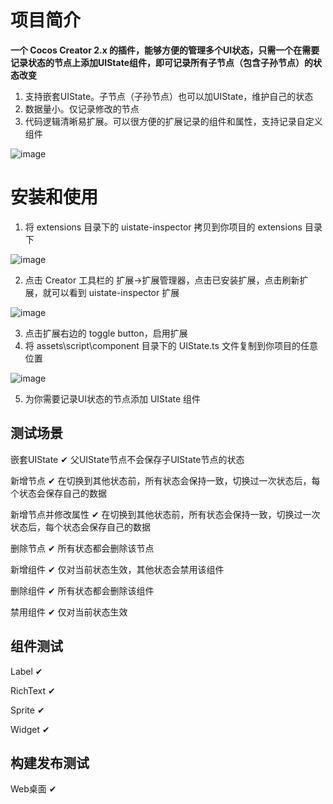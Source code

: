 # 项目简介

<b>一个 Cocos Creator 2.x 的插件，能够方便的管理多个UI状态，只需一个在需要记录状态的节点上添加UIState组件，即可记录所有子节点（包含子孙节点）的状态改变</b>

1. 支持嵌套UIState。子节点（子孙节点）也可以加UIState，维护自己的状态
2. 数据量小。仅记录修改的节点
3. 代码逻辑清晰易扩展。可以很方便的扩展记录的组件和属性，支持记录自定义组件

![image](https://github.com/cheney2013/ImageRepo/blob/main/2023-06-02-11-25-41.gif)

# 安装和使用

1. 将 extensions 目录下的 uistate-inspector 拷贝到你项目的 extensions 目录下

![image](https://github.com/cheney2013/ImageRepo/blob/main/Snipaste_2023-06-02_12-08-08.png)

2. 点击 Creator 工具栏的 扩展->扩展管理器，点击已安装扩展，点击刷新扩展，就可以看到 uistate-inspector 扩展

![image](https://github.com/cheney2013/ImageRepo/blob/main/Snipaste_2023-06-02_12-09-33.png)

3. 点击扩展右边的 toggle button，启用扩展
4. 将 assets\script\component 目录下的 UIState.ts 文件复制到你项目的任意位置

![image](https://github.com/cheney2013/ImageRepo/blob/main/Snipaste_2023-06-02_12-10-06.png)

5. 为你需要记录UI状态的节点添加 UIState 组件

## 测试场景

嵌套UIState 		✔	父UIState节点不会保存子UIState节点的状态

新增节点			✔	在切换到其他状态前，所有状态会保持一致，切换过一次状态后，每个状态会保存自己的数据

新增节点并修改属性	✔	在切换到其他状态前，所有状态会保持一致，切换过一次状态后，每个状态会保存自己的数据

删除节点			✔	所有状态都会删除该节点

新增组件			✔	仅对当前状态生效，其他状态会禁用该组件

删除组件			✔	所有状态都会删除该组件

禁用组件			✔	仅对当前状态生效

## 组件测试

Label				✔

RichText			✔

Sprite				✔ 

Widget				✔

## 构建发布测试

Web桌面				✔
